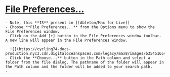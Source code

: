 # [File Preferences...](https://docs.cycling74.com/legacy/max8/vignettes/file_preferences_window)
	- Note, this **IS** present in [[Ableton/Max for Live]]
	- Choose **File Preferences...** from the Options menu to show the File Preferences window.
	- Click on the Add [+] button in the File Preferences window toolbar. A new line will appear in the File Preferences window.
	  
	  ![](https://cycling74-docs-production.nyc3.cdn.digitaloceanspaces.com/legacy/max8/images/b354516548149c408746ce3c52e54d92.png)
	- Click the **Choose...** button in the Path column and select a folder from the file dialog. The pathname of the folder will appear in the Path column and the folder will be added to your search path.
	-